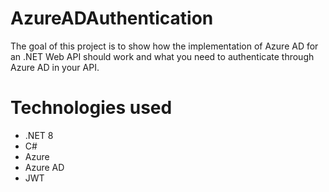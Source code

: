 # AzureADAuthentication

The goal of this project is to show how the implementation of Azure AD for an .NET Web API should work and what you need to authenticate through Azure AD in your API.

# Technologies used
- .NET 8
- C#
- Azure
- Azure AD
- JWT
